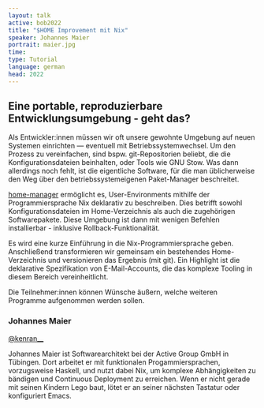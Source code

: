 ```yaml
---
layout: talk
active: bob2022
title: "$HOME Improvement mit Nix"
speaker: Johannes Maier
portrait: maier.jpg
time: 
type: Tutorial
language: german
head: 2022
---
```


## Eine portable, reproduzierbare Entwicklungsumgebung - geht das?

Als Entwickler:innen müssen wir oft unsere gewohnte Umgebung auf neuen
Systemen einrichten — eventuell mit Betriebssystemwechsel. Um den
Prozess zu vereinfachen, sind bspw. git-Repositorien beliebt, die die
Konfigurationsdateien beinhalten, oder Tools wie GNU Stow. Was dann
allerdings noch fehlt, ist die eigentliche Software, für die man
üblicherweise den Weg über den betriebssystemeigenen Paket-Manager
beschreitet.

[home-manager](https://github.com/nix-community/home-manager) ermöglicht es, User-Environments mithilfe der
Programmiersprache Nix deklarativ zu beschreiben. Dies betrifft sowohl
Konfigurationsdateien im Home-Verzeichnis als auch die zugehörigen
Softwarepakete. Diese Umgebung ist dann mit wenigen Befehlen
installierbar - inklusive Rollback-Funktionalität.

Es wird eine kurze Einführung in die Nix-Programmiersprache
geben. Anschließend transformieren wir gemeinsam ein bestehendes
Home-Verzeichnis und versionieren das Ergebnis (mit git). Ein
Highlight ist die deklarative Spezifikation von E-Mail-Accounts, die
das komplexe Tooling in diesem Bereich vereinheitlicht.

Die Teilnehmer:innen können Wünsche äußern, welche weiteren Programme
aufgenommen werden sollen.

### Johannes Maier

[@kenran__](https://twitter.com/kenran__)

Johannes Maier ist Softwarearchitekt bei der Active Group GmbH in
Tübingen. Dort arbeitet er mit funktionalen Progammiersprachen,
vorzugsweise Haskell, und nutzt dabei Nix, um komplexe Abhängigkeiten
zu bändigen und Continuous Deployment zu erreichen. Wenn er nicht
gerade mit seinen Kindern Lego baut, lötet er an seiner nächsten
Tastatur oder konfiguriert Emacs.
